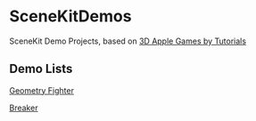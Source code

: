 # SceneKitDemos

SceneKit Demo Projects, based on [3D Apple Games by Tutorials](https://www.raywenderlich.com/store/3d-ios-games-by-tutorials)

## Demo Lists

[Geometry Fighter]()

[Breaker]()



